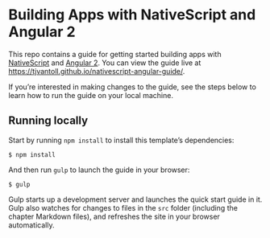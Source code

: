 # Building Apps with NativeScript and Angular 2

This repo contains a guide for getting started building apps with [NativeScript](https://www.nativescript.org/) and [Angular 2](https://angular.io/). You can view the guide live at <https://tjvantoll.github.io/nativescript-angular-guide/>.

If you’re interested in making changes to the guide, see the steps below to learn how to run the guide on your local machine.

## Running locally

Start by running `npm install` to install this template’s dependencies:

```
$ npm install
```

And then run `gulp` to launch the guide in your browser:

```
$ gulp
```

Gulp starts up a development server and launches the quick start guide in it. Gulp also watches for changes to files in the `src` folder (including the chapter Markdown files), and refreshes the site in your browser automatically.
